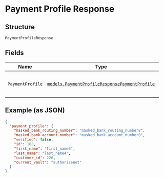 
# Payment Profile Response

## Structure

`PaymentProfileResponse`

## Fields

| Name | Type | Tags | Description |
|  --- | --- | --- | --- |
| `PaymentProfile` | [`models.PaymentProfileResponsePaymentProfile`](../../doc/models/containers/payment-profile-response-payment-profile.md) | Required | This is a container for one-of cases. |

## Example (as JSON)

```json
{
  "payment_profile": {
    "masked_bank_routing_number": "masked_bank_routing_number8",
    "masked_bank_account_number": "masked_bank_account_number8",
    "verified": false,
    "id": 188,
    "first_name": "first_name6",
    "last_name": "last_name4",
    "customer_id": 226,
    "current_vault": "authorizenet"
  }
}
```

